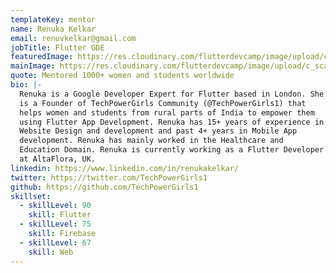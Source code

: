 ```yaml
---
templateKey: mentor
name: Renuka Kelkar
email: renuvkelkar@gmail.com
jobTitle: Flutter GDE
featuredImage: https://res.cloudinary.com/flutterdevcamp/image/upload/c_scale,h_206,w_206/v1661261862/flutterdevcamp/1_wOOc61yYplJC9RbdvI9lGw_bfdngl.jpg
mainImage: https://res.cloudinary.com/flutterdevcamp/image/upload/c_scale,w_570/v1661261862/flutterdevcamp/1_wOOc61yYplJC9RbdvI9lGw_bfdngl.jpg
quote: Mentored 1000+ women and students worldwide
bio: |-
  Renuka is a Google Developer Expert for Flutter based in London. She
  is a Founder of TechPowerGirls Community (@TechPowerGirls1) that
  helps women and students from rural parts of India to empower them
  using Flutter App Development. Renuka has 15+ years of experience in
  Website Design and development and past 4+ years in Mobile App
  development. Renuka has mainly worked in the Healthcare and
  Education Domain. Renuka is currently working as a Flutter Developer
  at AltaFlora, UK.
linkedin: https://www.linkedin.com/in/renukakelkar/
twitter: https://twitter.com/TechPowerGirls1
github: https://github.com/TechPowerGirls1
skillset:
  - skillLevel: 90
    skill: Flutter
  - skillLevel: 75
    skill: Firebase
  - skillLevel: 67
    skill: Web
---
```

